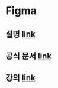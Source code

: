 # Figma

## 설명 [link](https://m.blog.naver.com/fastcampus/220861101321)

## 공식 문서 [link](https://www.figma.com/files/recent)

## 강의 [link](https://www.youtube.com/watch?v=hrHL2VLMl7g)

